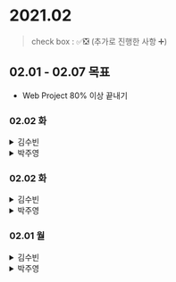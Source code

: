 # 2021.02

> check box : ✅❎ (추가로 진행한 사항 ➕)

## 02.01 - 02.07 목표
- Web Project 80% 이상 끝내기

### 02.02 화

<details>
<summary>김수빈</summary>

|Check|To Do|
|:---:|---|
||블로그 포스팅 - DynamoDB Managed Console 정리|
||인프런 스프링 JPA 활용 1 웹 강의 수강|
||회원가입, 로그인, 로그아웃 구현| (기능 먼저 구현 후 API 구현 할 예정!!)

</details>

<details>
<summary>박주영</summary>

|Check|To Do|
|:---:|---|
||머신러닝 3주차 강의 마지막 다 듣고 과제 풀기|
||동비나-그리드 공부 완료하고 문제풀기|
||모델 설계 간단하게 시작|

</details>

### 02.02 화

<details>
<summary>김수빈</summary>

|Check|To Do|
|:---:|---|
||블로그 포스팅 - DynamoDB Managed Console 정리|
||인프런 스프링 JPA 활용 1 웹 강의 수강|
||회원가입, 로그인, 로그아웃 구현| (기능 먼저 구현 후 API 구현 할 예정!!)

</details>

<details>
<summary>박주영</summary>

|Check|To Do|
|:---:|---|
|✅|머신러닝 강의 3개 듣고 정리 및 필기|
|✅|인프런 4강 1문제 풀기|
|✅|리브로스 코드 1문제 풀기 - 완전탐색|
|❎|LSTM 모델 설계 시작|

</details>

### 02.01 월

<details>
<summary>김수빈</summary>

|Check|To Do|
|:---:|---|
|✅|블로그 포스팅 - DynamoDB CLI 내용 정리|
|✅|프로젝트 관련 - 인프런 강의 수강|

</details>

<details>
<summary>박주영</summary>

|Check|To Do|
|:---:|---|
|✅|Dataset 구축 완료|
|✅|머신러닝 2주차까지 강의 복습|

</details>
